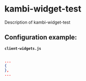 # kambi-widget-test

Description of kambi-widget-test

## Configuration example:

__`client-widgets.js`__

```json

...
{
},
...

```
